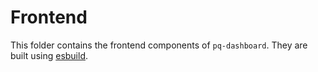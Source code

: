# Frontend

This folder contains the frontend components of `pq-dashboard`. They are built using [esbuild](https://esbuild.github.io/).
